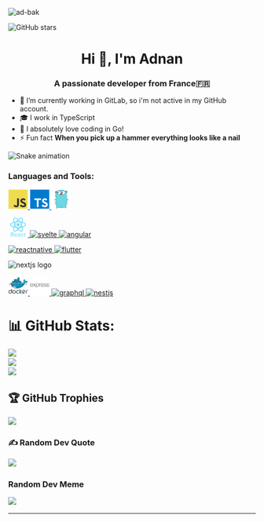 <p align="left"> <img src="https://komarev.com/ghpvc/?username=ad-bak&label=Profile%20views&color=0e75b6&style=flat" alt="ad-bak" /> </p>



![GitHub stars](https://img.shields.io/github/stars/ad-bak?style=social)


<h1 align="center">Hi 👋, I'm Adnan</h1>
<h3 align="center">A passionate developer from France🇫🇷</h3>


- 🌱 I’m currently working in GitLab, so i'm not active in my GitHub account.
- 🎓 I work in TypeScript
- 🤟 I absolutely love coding in Go!
- ⚡ Fun fact **When you pick up a hammer everything looks like a nail**

![Snake animation](https://raw.githubusercontent.com/<your-username>/snk/output/snake.svg)



<h3 align="left">Languages and Tools:</h3>
<p align="left"> 
 <a href="https://developer.mozilla.org/en-US/docs/Web/JavaScript" target="_blank" rel="noreferrer"> 
    <img src="https://raw.githubusercontent.com/devicons/devicon/master/icons/javascript/javascript-original.svg" alt="javascript" width="40" height="40"/> 
  </a> 
  <a href="https://www.typescriptlang.org/" target="_blank" rel="noreferrer"> 
    <img src="https://raw.githubusercontent.com/devicons/devicon/master/icons/typescript/typescript-original.svg" alt="typescript" width="40" height="40"/> 
  </a> 
  <a href="https://golang.org" target="_blank" rel="noreferrer"> 
    <img src="https://raw.githubusercontent.com/devicons/devicon/master/icons/go/go-original.svg" alt="go" width="40" height="40"/> 
  </a> 
</p>
<p>
  <a href="https://reactjs.org/" target="_blank" rel="noreferrer"> 
    <img src="https://raw.githubusercontent.com/devicons/devicon/master/icons/react/react-original-wordmark.svg" alt="react" width="40" height="40"/> 
  </a> 
 <a href="https://svelte.dev" target="_blank" rel="noreferrer"> 
    <img src="https://upload.wikimedia.org/wikipedia/commons/1/1b/Svelte_Logo.svg" alt="svelte" width="40" height="40"/> 
  </a> 
<a href="https://angular.io" target="_blank" rel="noreferrer"> 
    <img src="https://angular.io/assets/images/logos/angular/angular.svg" alt="angular" width="40" height="40"/> 
  </a> 
</p>
<p>
<a href="https://reactnative.dev/" target="_blank" rel="noreferrer"> 
    <img src="https://reactnative.dev/img/header_logo.svg" alt="reactnative" width="40" height="40"/> 
  </a> 
  <a href="https://flutter.dev" target="_blank" rel="noreferrer"> 
    <img src="https://www.vectorlogo.zone/logos/flutterio/flutterio-icon.svg" alt="flutter" width="40" height="40"/> 
  </a> 
</p>
<p>
  <img src="https://cdn.jsdelivr.net/gh/devicons/devicon/icons/nextjs/nextjs-original.svg" height="40" alt="nextjs logo"  />
</p>
<p>
  
  <a href="https://www.docker.com/" target="_blank" rel="noreferrer"> 
    <img src="https://raw.githubusercontent.com/devicons/devicon/master/icons/docker/docker-original-wordmark.svg" alt="docker" width="40" height="40"/> 
  </a> 
  <a href="https://expressjs.com" target="_blank" rel="noreferrer"> 
    <img src="https://raw.githubusercontent.com/devicons/devicon/master/icons/express/express-original-wordmark.svg" alt="express" width="40" height="40"/> 
  </a> 


  <a href="https://graphql.org" target="_blank" rel="noreferrer"> 
    <img src="https://www.vectorlogo.zone/logos/graphql/graphql-icon.svg" alt="graphql" width="40" height="40"/> 
  </a> 
 
  <a href="https://nestjs.com/" target="_blank" rel="noreferrer"> 
    <img src="https://upload.wikimedia.org/wikipedia/commons/thumb/a/a8/NestJS.svg/1200px-NestJS.svg.png" alt="nestjs" width="40" height="40"/> 
  </a> 
</p>


# 📊 GitHub Stats:
![](https://github-readme-stats.vercel.app/api?username=ad-bak&theme=synthwave&hide_border=false&include_all_commits=false&count_private=false)<br/>
![](https://github-readme-streak-stats.herokuapp.com/?user=ad-bak&theme=synthwave&hide_border=false)<br/>
![](https://github-readme-stats.vercel.app/api/top-langs/?username=ad-bak&theme=synthwave&hide_border=false&include_all_commits=false&count_private=false&layout=compact&langs_count=10)


## 🏆 GitHub Trophies
![](https://github-profile-trophy.vercel.app/?username=ad-bak&theme=radical&no-frame=false&no-bg=true&margin-w=4)

### ✍️ Random Dev Quote
![](https://quotes-github-readme.vercel.app/api?type=vetical&theme=radical)

### Random Dev Meme
<img src='https://memer-new.vercel.app/' style="height: 400px;"/>

---  
